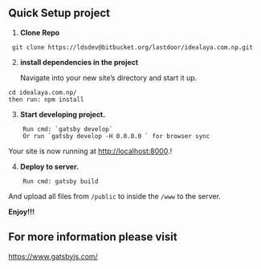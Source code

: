 ## Quick Setup project

1.  **Clone Repo**

```shell
 git clone https://ldsdev@bitbucket.org/lastdoor/idealaya.com.np.git
```

2.  **install dependencies in the project**

    Navigate into your new site’s directory and start it up.

```shell
cd idealaya.com.np/
then run: npm install
```

3.  **Start developing project.**

```shell
    Run cmd: `gatsby develop`
    Or run `gatsby develop -H 0.0.0.0 ` for browser sync
```

Your site is now running at <a href="http://localhost:8000">http://localhost:8000</a>.!

4.  **Deploy to server.**

```shell
    Run cmd: gatsby build
```

And upload all files from `/public` to inside the `/www` to the server.

<strong>Enjoy!!!</strong>

## For more information please visit

<a href="https://www.gatsbyjs.com/" target="_blank">https://www.gatsbyjs.com/</a>
